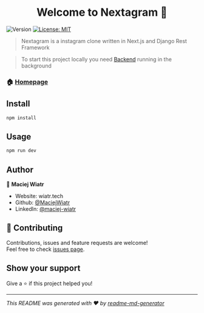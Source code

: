 <h1 align="center">Welcome to Nextagram 👋</h1>
<p>
  <img alt="Version" src="https://img.shields.io/badge/version-0.1.0-blue.svg?cacheSeconds=2592000" />
  <a href="#" target="_blank">
    <img alt="License: MIT" src="https://img.shields.io/badge/License-MIT-yellow.svg" />
  </a>
</p>

> Nextagram is a instagram clone written in Next.js and Django Rest Framework

> To start this project locally you need [Backend](https://github.com/MaciejWiatr/DRF-Instagram-Clone/tree/develop) running in the background

### 🏠 [Homepage](https://nextagram.vercel.app/)

## Install

```sh
npm install
```

## Usage

```sh
npm run dev
```

## Author

👤 **Maciej Wiatr**

* Website: wiatr.tech
* Github: [@MaciejWiatr](https://github.com/MaciejWiatr)
* LinkedIn: [@maciej-wiatr](https://linkedin.com/in/maciej-wiatr)

## 🤝 Contributing

Contributions, issues and feature requests are welcome!<br />Feel free to check [issues page](https://github.com/MaciejWiatr/Nextagram/issues). 

## Show your support

Give a ⭐️ if this project helped you!

***
_This README was generated with ❤️ by [readme-md-generator](https://github.com/kefranabg/readme-md-generator)_
